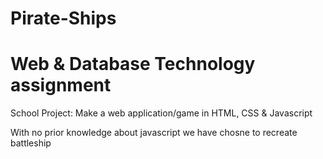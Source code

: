 # Pirate-Ships
# Web &amp; Database Technology assignment

School Project: Make a web application/game in HTML, CSS & Javascript

With no prior knowledge about javascript we have chosne to recreate battleship

